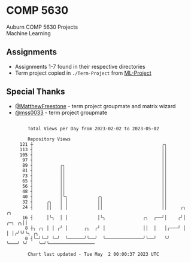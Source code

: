 # COMP 5630
Auburn COMP 5630 Projects  
Machine Learning

## Assignments
- Assignments 1-7 found in their respective directories
- Term project copied in `./Term-Project` from [ML-Project](https://github.com/wumphlett/ML-Project)

## Special Thanks
- [@MatthewFreestone](https://github.com/MatthewFreestone) - term project groupmate and matrix wizard
- [@mss0033](https://github.com/mss0033) - term project groupmate

```

        Total Views per Day from 2023-02-02 to 2023-05-02

        Repository Views
     121 ┼                                                ╭╮
     113 ┤                                                ││
     105 ┤                                                ││
      97 ┤                                                ││
      89 ┤          ╭╮                                    ││
      81 ┤          ││                                    ││
      73 ┤          ││                                    ││
      65 ┤          ││                                    ││
      56 ┤          ││                                    ││
      48 ┤          ││                                    ││
      40 ┤          │╰╮           ╭╮                      ││
      32 ┤     ╭╮   │ │           ││                      ││
      24 ┤     ││   │ │           ││                      ││     ╭╮         ╭╮
      16 ┤     │╰╮  │ │           │╰╮              ╭╮  ╭──╯│    ╭╯│   ╭─╮ ╭╮││
       8 ┼╮ ╭╮ │ │ ╭╯ │      ╭╮  ╭╯ │              ││  │   │╭───╯ │   │ │╭╯╰╯╰╮ ╭╮
       0 ┤╰─╯╰─╯ ╰─╯  ╰──────╯╰──╯  ╰──────────────╯╰──╯   ╰╯     ╰───╯ ╰╯    ╰─╯╰─────────────────

        Chart last updated - Tue May  2 00:00:37 2023 UTC
        
```
